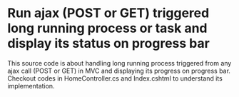 # Run ajax (POST or GET) triggered long running process or task and display its status on progress bar

This source code is about handling long running process triggered from any ajax call (POST or GET) in MVC and displaying its progress on progress bar. Checkout codes in HomeController.cs and Index.cshtml to understand its implementation.

